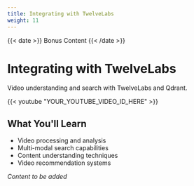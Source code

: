```yaml
---
title: Integrating with TwelveLabs
weight: 11
---
```


{{< date >}} Bonus Content {{< /date >}}

# Integrating with TwelveLabs

Video understanding and search with TwelveLabs and Qdrant.

{{< youtube "YOUR_YOUTUBE_VIDEO_ID_HERE" >}}

## What You'll Learn

- Video processing and analysis
- Multi-modal search capabilities
- Content understanding techniques
- Video recommendation systems

*Content to be added* 